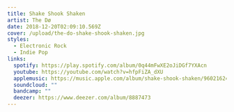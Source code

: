 ```yaml
---
title: Shake Shook Shaken
artist: The Dø
date: 2018-12-20T02:09:10.569Z
cover: /upload/the-do-shake-shook-shaken.jpg
styles:
  - Electronic Rock
  - Indie Pop
links:
  spotify: https://play.spotify.com/album/0q44mFwXE2oJiDGf7YXAcn
  youtube: https://youtube.com/watch?v=hfpFiZA_dXU
  applemusic: https://music.apple.com/album/shake-shook-shaken/960216247
  soundcloud: ""
  bandcamp: ""
  deezer: https://www.deezer.com/album/8887473
---
```


